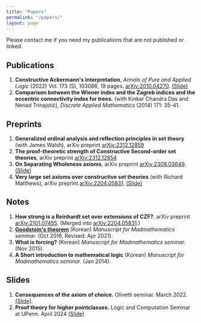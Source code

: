 ```yaml
---
title: "Papers"
permalink: "/papers/"
layout: page
---
```


Please contact me if you need my publications that are not published or linked.

Publications
------------

1. **Constructive Ackermann's interpretation**, *Annals of Pure and Applied Logic* (2022) Vol. 173 (5), 103086, 19 pages. [arXiv:2010.04270](http://arxiv.org/abs/2010.04270). [(Slide)](../files/Jeon_20210214_slide.pdf)
1. **Comparison between the Wiener index and the Zagreb indices and the eccentric connectivity index for trees.** (with Kinkar Chandra Das and Nenad Trinajstić), *Discrete Applied Mathematics* (2014) 171: 35-41.

Preprints
------------

1. **Generalized ordinal analysis and reflection principles in set theory** (with James Walsh), arXiv preprint [arXiv:2312.12859](https://arxiv.org/abs/2312.12859)
1. **The proof-theoretic strength of Constructive Second-order set theories**, arXiv preprint [arXiv:2312.12854](https://arxiv.org/abs/2312.12854)
1. **On Separating Wholeness axioms**, arXiv preprint [arXiv:2308.03649](https://arxiv.org/abs/2308.03649). [(Slide)](../files/Wholeness_2024KoreaLogicDay.pdf)
1. **Very large set axioms over constructive set theories** (with Richard Matthews), arXiv preprint [arXiv:2204.05831](https://arxiv.org/abs/2204.05831). [(Slide)](../files/Presentation_LargeSetsOverConstructiveSetTheories.pdf)


Notes
------------

1. **How strong is a Reinhardt set over extensions of CZF?**. arXiv preprint [arXiv:2101.07455](https://arxiv.org/abs/2101.07455). (Merged into [arXiv:2204.05831](https://arxiv.org/abs/2204.05831).)
1. [**Goodstein's theorem**](../files/Goodstein.pdf) (Korean) *Manuscript for Madmathematics seminar.* (Oct 2016, Revised: Apr 2021).
1. **What is forcing?** (Korean) *Manuscript for Madmathematics seminar.* (Nov 2015).
1. **A Short introduction to mathematical logic** (Korean) *Manuscript for Madmathematics seminar.* (Jan 2014).


Slides
------------

1. **Consequences of the axiom of choice.** Olivetti seminar. March 2022. [(Slide)](../files/2022Spring_AC_Olivetti.pdf).
2. **Proof theory for higher pointclasses.** Logic and Computation Seminar at UPenn. April 2024 [(Slide)](../files/Presentation_HigherProofTheory.pdf)